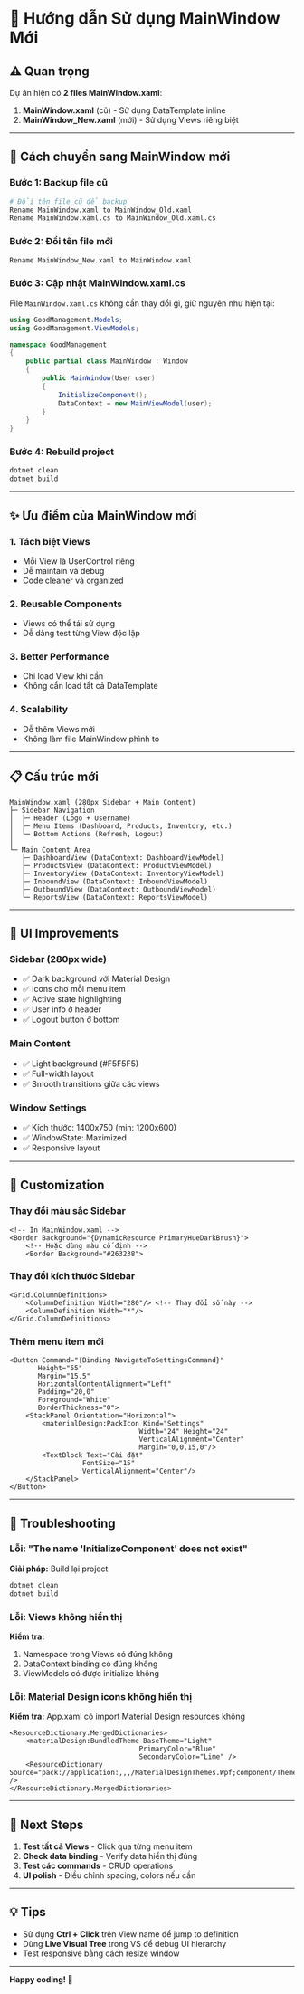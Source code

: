 # 🎨 Hướng dẫn Sử dụng MainWindow Mới

## ⚠️ Quan trọng

Dự án hiện có **2 files MainWindow.xaml**:

1. **MainWindow.xaml** (cũ) - Sử dụng DataTemplate inline
2. **MainWindow_New.xaml** (mới) - Sử dụng Views riêng biệt

---

## 🔄 Cách chuyển sang MainWindow mới

### Bước 1: Backup file cũ
```bash
# Đổi tên file cũ để backup
Rename MainWindow.xaml to MainWindow_Old.xaml
Rename MainWindow.xaml.cs to MainWindow_Old.xaml.cs
```

### Bước 2: Đổi tên file mới
```bash
Rename MainWindow_New.xaml to MainWindow.xaml
```

### Bước 3: Cập nhật MainWindow.xaml.cs

File `MainWindow.xaml.cs` không cần thay đổi gì, giữ nguyên như hiện tại:

```csharp
using GoodManagement.Models;
using GoodManagement.ViewModels;

namespace GoodManagement
{
    public partial class MainWindow : Window
    {
        public MainWindow(User user)
        {
            InitializeComponent();
            DataContext = new MainViewModel(user);
        }
    }
}
```

### Bước 4: Rebuild project
```bash
dotnet clean
dotnet build
```

---

## ✨ Ưu điểm của MainWindow mới

### 1. **Tách biệt Views**
- Mỗi View là UserControl riêng
- Dễ maintain và debug
- Code cleaner và organized

### 2. **Reusable Components**
- Views có thể tái sử dụng
- Dễ dàng test từng View độc lập

### 3. **Better Performance**
- Chỉ load View khi cần
- Không cần load tất cả DataTemplate

### 4. **Scalability**
- Dễ thêm Views mới
- Không làm file MainWindow phình to

---

## 📋 Cấu trúc mới

```
MainWindow.xaml (280px Sidebar + Main Content)
├─ Sidebar Navigation
│  ├─ Header (Logo + Username)
│  ├─ Menu Items (Dashboard, Products, Inventory, etc.)
│  └─ Bottom Actions (Refresh, Logout)
│
└─ Main Content Area
   ├─ DashboardView (DataContext: DashboardViewModel)
   ├─ ProductsView (DataContext: ProductViewModel)
   ├─ InventoryView (DataContext: InventoryViewModel)
   ├─ InboundView (DataContext: InboundViewModel)
   ├─ OutboundView (DataContext: OutboundViewModel)
   └─ ReportsView (DataContext: ReportsViewModel)
```

---

## 🎨 UI Improvements

### Sidebar (280px wide)
- ✅ Dark background với Material Design
- ✅ Icons cho mỗi menu item
- ✅ Active state highlighting
- ✅ User info ở header
- ✅ Logout button ở bottom

### Main Content
- ✅ Light background (#F5F5F5)
- ✅ Full-width layout
- ✅ Smooth transitions giữa các views

### Window Settings
- ✅ Kích thước: 1400x750 (min: 1200x600)
- ✅ WindowState: Maximized
- ✅ Responsive layout

---

## 🔧 Customization

### Thay đổi màu sắc Sidebar
```xaml
<!-- In MainWindow.xaml -->
<Border Background="{DynamicResource PrimaryHueDarkBrush}">
    <!-- Hoặc dùng màu cố định -->
    <Border Background="#263238">
```

### Thay đổi kích thước Sidebar
```xaml
<Grid.ColumnDefinitions>
    <ColumnDefinition Width="280"/> <!-- Thay đổi số này -->
    <ColumnDefinition Width="*"/>
</Grid.ColumnDefinitions>
```

### Thêm menu item mới
```xaml
<Button Command="{Binding NavigateToSettingsCommand}" 
       Height="55" 
       Margin="15,5"
       HorizontalContentAlignment="Left" 
       Padding="20,0"
       Foreground="White"
       BorderThickness="0">
    <StackPanel Orientation="Horizontal">
        <materialDesign:PackIcon Kind="Settings" 
                                Width="24" Height="24"
                                VerticalAlignment="Center"
                                Margin="0,0,15,0"/>
        <TextBlock Text="Cài đặt" 
                  FontSize="15"
                  VerticalAlignment="Center"/>
    </StackPanel>
</Button>
```

---

## 🐛 Troubleshooting

### Lỗi: "The name 'InitializeComponent' does not exist"
**Giải pháp:** Build lại project
```bash
dotnet clean
dotnet build
```

### Lỗi: Views không hiển thị
**Kiểm tra:**
1. Namespace trong Views có đúng không
2. DataContext binding có đúng không
3. ViewModels có được initialize không

### Lỗi: Material Design icons không hiển thị
**Kiểm tra:** App.xaml có import Material Design resources không
```xaml
<ResourceDictionary.MergedDictionaries>
    <materialDesign:BundledTheme BaseTheme="Light" 
                                PrimaryColor="Blue" 
                                SecondaryColor="Lime" />
    <ResourceDictionary Source="pack://application:,,,/MaterialDesignThemes.Wpf;component/Themes/MaterialDesignTheme.Defaults.xaml" />
</ResourceDictionary.MergedDictionaries>
```

---

## 📝 Next Steps

1. **Test tất cả Views** - Click qua từng menu item
2. **Check data binding** - Verify data hiển thị đúng
3. **Test các commands** - CRUD operations
4. **UI polish** - Điều chỉnh spacing, colors nếu cần

---

## 💡 Tips

- Sử dụng **Ctrl + Click** trên View name để jump to definition
- Dùng **Live Visual Tree** trong VS để debug UI hierarchy
- Test responsive bằng cách resize window

---

**Happy coding! 🚀**
